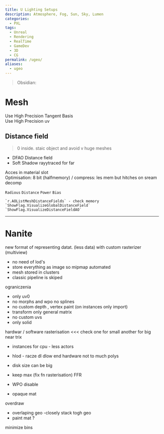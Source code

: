 ```yaml
---
title: U Lighting Setups
description: Atmosphere, Fog, Sun, Sky, Lumen
categories:
  - PXL
tags:
  - Unreal
  - Rendering
  - RealTime
  - GameDev
  - 3D
  - CG
permalink: /ugeo/
aliases:
  - ugeo
---
```

> Obsidian: 



# Mesh


Use High Precision Tangent Basis     
Use High Precision uv    


## Distance field
>0 inside. staic object and avoid v huge meshes


- DFAO Distance field   
- Soft Shadow rayytraced for far  

Acces in material slot  
Optimisation: 8 bit (halfmemory) / compress: les mem but hitches on sream decomp  



`Radious` `Distance` `Power` `Bias`

```
`r.AOListMeshDistanceFields` - check memory   
`ShowFlag.VisualizeGlobalDistanceField`    
`ShowFlag.VisualizeDistanceFieldAO`  
```

---




# Nanite
new format of representing datat. (less data) with custom rasterizer (multiview)
- no need of lod's    
- store everything as image so mipmap  automated   
- mesh stored in clusters   
- classic pipeline is skiped

ograniczenia
- only uv0
- no morphs and wpo no splines
- no custom depth , vertex paint (on instances only import)
- transform only general matrix
- no custom uvs
- only solid


hardwar / software rasterisation <<< check one for small another for big near trix

- instances for cpu - less actors
- hlod - racze dl dlow end hardware
not to much polys
- disk size can be big


- keep max (fix fn rasterisation) FFR  
 - WPO disable
 - opaque mat

overdraw
- overlaping geo
-closely stack togh geo
- paint mat ?

minimize bins
